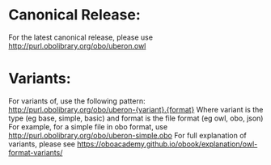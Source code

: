 # Canonical Release:

For the latest canonical release, please use http://purl.obolibrary.org/obo/uberon.owl

# Variants:

For variants of, use the following pattern: 
http://purl.obolibrary.org/obo/uberon-{variant}.{format}
Where variant is the type (eg base, simple, basic) and format is the file format (eg owl, obo, json)
For example, for a simple file in obo format, use http://purl.obolibrary.org/obo/uberon-simple.obo
For full explanation of variants, please see https://oboacademy.github.io/obook/explanation/owl-format-variants/
